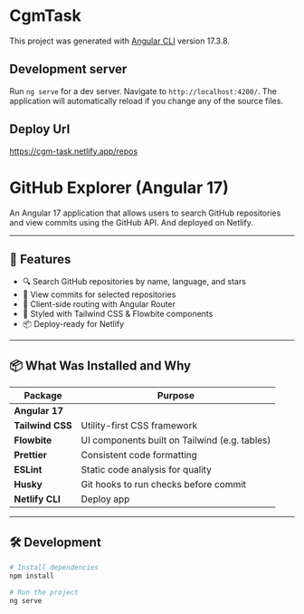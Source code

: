 # CgmTask

This project was generated with [Angular CLI](https://github.com/angular/angular-cli) version 17.3.8.

## Development server

Run `ng serve` for a dev server. Navigate to `http://localhost:4200/`. The application will automatically reload if you change any of the source files.

## Deploy Url

https://cgm-task.netlify.app/repos

# GitHub Explorer (Angular 17)

An Angular 17 application that allows users to search GitHub repositories and view commits using the GitHub API. And deployed on Netlify.

---

## 🚀 Features

- 🔍 Search GitHub repositories by name, language, and stars
- 📂 View commits for selected repositories
- 🧭 Client-side routing with Angular Router
- 🎨 Styled with Tailwind CSS & Flowbite components
- 📦 Deploy-ready for Netlify

---

## 📦 What Was Installed and Why

| Package          | Purpose                                       |
|------------------|-----------------------------------------------|
| **Angular 17**   |                                               |
| **Tailwind CSS** | Utility-first CSS framework                   |
| **Flowbite**     | UI components built on Tailwind (e.g. tables) |
| **Prettier**     | Consistent code formatting                    |
| **ESLint**       | Static code analysis for quality              |
| **Husky**        | Git hooks to run checks before commit         |
| **Netlify CLI**  | Deploy app                                    |

---

## 🛠️ Development

```bash
# Install dependencies
npm install

# Run the project
ng serve

